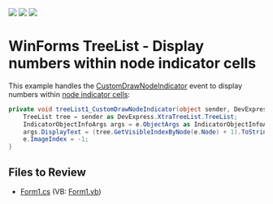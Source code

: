 <!-- default badges list -->
![](https://img.shields.io/endpoint?url=https://codecentral.devexpress.com/api/v1/VersionRange/128637503/13.1.4%2B)
[![](https://img.shields.io/badge/Open_in_DevExpress_Support_Center-FF7200?style=flat-square&logo=DevExpress&logoColor=white)](https://supportcenter.devexpress.com/ticket/details/E741)
[![](https://img.shields.io/badge/📖_How_to_use_DevExpress_Examples-e9f6fc?style=flat-square)](https://docs.devexpress.com/GeneralInformation/403183)
<!-- default badges end -->

# WinForms TreeList - Display numbers within node indicator cells

This example handles the [CustomDrawNodeIndicator](https://docs.devexpress.com/WindowsForms/DevExpress.XtraTreeList.TreeList.CustomDrawNodeIndicator) event to display numbers within [node indicator cells](https://docs.devexpress.com/WindowsForms/1069/controls-and-libraries/tree-list/visual-elements/node-indicator-panel):

```csharp
private void treeList1_CustomDrawNodeIndicator(object sender, DevExpress.XtraTreeList.CustomDrawNodeIndicatorEventArgs e) {
    TreeList tree = sender as DevExpress.XtraTreeList.TreeList;
    IndicatorObjectInfoArgs args = e.ObjectArgs as IndicatorObjectInfoArgs;
    args.DisplayText = (tree.GetVisibleIndexByNode(e.Node) + 1).ToString();
    e.ImageIndex = -1;
}
```


## Files to Review

* [Form1.cs](./CS/WindowsApplication1/Form1.cs) (VB: [Form1.vb](./VB/WindowsApplication1/Form1.vb))
